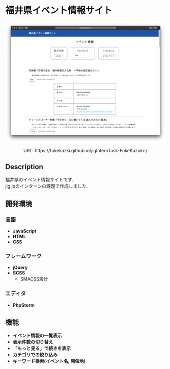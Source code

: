 # 福井県イベント情報サイト

<p align='center'>
    <img src='./images/screenshot.png' />
</p>

<p align='center'>URL: https://fukekazki.github.io/jigInternTask-FukeKazuki-/</p>

## Description
福井県のイベント情報サイトです.  
jig.jpのインターンの課題で作成しました.  

## 開発環境
### 言語
- **JavaScript**
- **HTML**
- **CSS**
### フレームワーク
- **jQuery**
- **SCSS**
    - SMACSS設計
    
### エディタ
- **PhpStorm**

## 機能
- **イベント情報の一覧表示**
- **表示件数の切り替え**
- **「もっと見る」で続きを表示**
- **カテゴリでの絞り込み**
- **キーワード検索(イベント名, 開催地)**